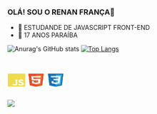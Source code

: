 ### OLÁ! SOU O RENAN FRANÇA👋

- 🔭 ESTUDANDE DE  JAVASCRIPT FRONT-END 
- 🌱 17 ANOS PARAÍBA 

![Anurag's GitHub stats](https://github-readme-stats.vercel.app/api?username=renanfranca27&show_icons=true&theme=radical)
[![Top Langs](https://github-readme-stats.vercel.app/api/top-langs/?username=renanfranca27&layout=compact)](https://github.com/anuraghazra/github-readme-stats)
##
</div>
<div style="display: inline_block"><br>
  <img align="center" alt="Rafa-Js" height="30" width="40" src="https://raw.githubusercontent.com/devicons/devicon/master/icons/javascript/javascript-plain.svg">
  <img align="center" alt="Rafa-HTML" height="30" width="40" src="https://raw.githubusercontent.com/devicons/devicon/master/icons/html5/html5-original.svg">
  <img align="center" alt="Rafa-CSS" height="30" width="40" src="https://raw.githubusercontent.com/devicons/devicon/master/icons/css3/css3-original.svg">
</div>

##
<div>
<a href="https://instagram.com/renan.si1va/" target="_blank"><img src="https://img.shields.io/badge/-Instagram-%23E4405F?style=for-the-badge&logo=instagram&logoColor=white" target="_blank"></a>
</div>
